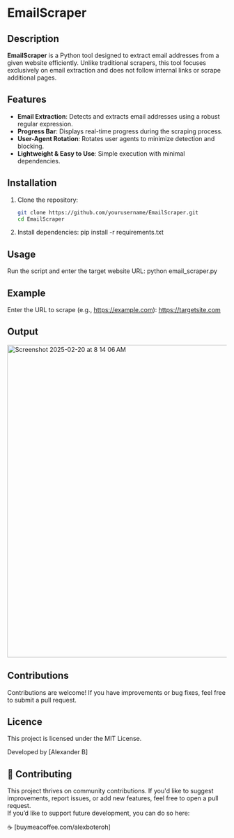 # EmailScraper

## Description
**EmailScraper** is a Python tool designed to extract email addresses from a given website efficiently. Unlike traditional scrapers, this tool focuses exclusively on email extraction and does not follow internal links or scrape additional pages.

## Features
- **Email Extraction**: Detects and extracts email addresses using a robust regular expression.
- **Progress Bar**: Displays real-time progress during the scraping process.
- **User-Agent Rotation**: Rotates user agents to minimize detection and blocking.
- **Lightweight & Easy to Use**: Simple execution with minimal dependencies.

## Installation
1. Clone the repository:
   ```bash
   git clone https://github.com/yourusername/EmailScraper.git
   cd EmailScraper
   
2. Install dependencies:
   pip install -r requirements.txt

## Usage
Run the script and enter the target website URL: 
python email_scraper.py

## Example
Enter the URL to scrape (e.g., https://example.com): https://targetsite.com

## Output
<img width="716" alt="Screenshot 2025-02-20 at 8 14 06 AM" src="https://github.com/user-attachments/assets/837d6bcc-461f-48e7-89d9-da8b163075d5" />

## Contributions
Contributions are welcome! If you have improvements or bug fixes, feel free to submit a pull request.

## Licence
This project is licensed under the MIT License.

Developed by [Alexander B]

## 🤝 Contributing
This project thrives on community contributions. If you'd like to suggest improvements, report issues, or add new features, feel free to open a pull request.  
If you’d like to support future development, you can do so here: 

☕ [buymeacoffee.com/alexboteroh]


